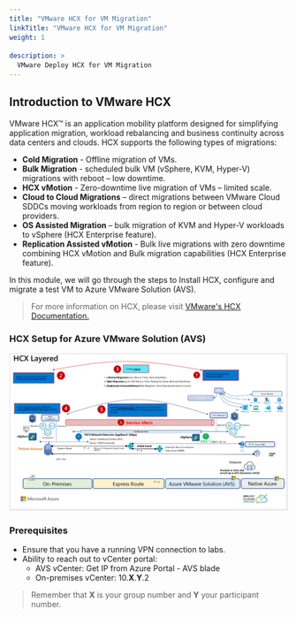 ```yaml
---
title: "VMware HCX for VM Migration"
linkTitle: "VMware HCX for VM Migration"
weight: 1

description: >
  VMware Deploy HCX for VM Migration
---
```

## **Introduction to VMware HCX**

VMware HCX™ is an application mobility platform designed for simplifying application migration, workload rebalancing and business continuity across data centers and clouds. HCX supports the following types of migrations:

- **Cold Migration** - Offline migration of VMs.
- **Bulk Migration** - scheduled bulk VM (vSphere, KVM, Hyper-V) migrations with reboot – low downtime.
- **HCX vMotion** - Zero-downtime live migration of VMs – limited scale.
- **Cloud to Cloud Migrations** – direct migrations between VMware Cloud SDDCs moving workloads from region to region or between cloud providers.
- **OS Assisted Migration** – bulk migration of KVM and Hyper-V workloads to vSphere (HCX Enterprise feature).
- **Replication Assisted vMotion** - Bulk live migrations with zero downtime combining HCX vMotion and Bulk migration capabilities (HCX Enterprise feature).

In this module, we will go through the steps to Install HCX, configure and migrate a test VM to Azure VMware Solution (AVS).

> For more information on HCX, please visit [VMware's HCX Documentation.](https://www.vmware.com/products/hcx.html)

### **HCX Setup for Azure VMware Solution (AVS)**

![](Mod2MainPic1.png)

### **Prerequisites**

- Ensure that you have a running VPN connection to labs.
- Ability to reach out to vCenter portal:
  - AVS vCenter: Get IP from Azure Portal - AVS blade
  - On-premises vCenter: 10.**X**.**Y**.2

> Remember that **X** is your group number and **Y** your participant number.